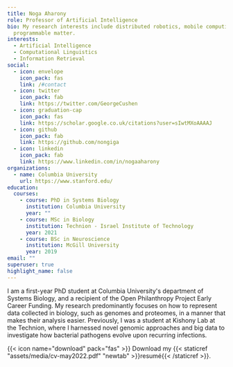 ```yaml
---
title: Noga Aharony
role: Professor of Artificial Intelligence
bio: My research interests include distributed robotics, mobile computing and
  programmable matter.
interests:
  - Artificial Intelligence
  - Computational Linguistics
  - Information Retrieval
social:
  - icon: envelope
    icon_pack: fas
    link: /#contact
  - icon: twitter
    icon_pack: fab
    link: https://twitter.com/GeorgeCushen
  - icon: graduation-cap
    icon_pack: fas
    link: https://scholar.google.co.uk/citations?user=sIwtMXoAAAAJ
  - icon: github
    icon_pack: fab
    link: https://github.com/nongiga
  - icon: linkedin
    icon_pack: fab
    link: https://www.linkedin.com/in/nogaaharony
organizations:
  - name: Columbia University
    url: https://www.stanford.edu/
education:
  courses:
    - course: PhD in Systems Biology
      institution: Columbia University
      year: ""
    - course: MSc in Biology
      institution: Technion - Israel Institute of Technology
      year: 2021
    - course: BSc in Neuroscience
      institution: McGill University
      year: 2019
email: ""
superuser: true
highlight_name: false
---
```

I am a first-year PhD student at Columbia University's department of Systems Biology, and a recipient of the Open Philanthropy Project Early Career Funding. My research predominantly focuses on how to represent data collected in biology, such as genomes and proteomes, in a manner that makes their analysis easier. Previously, I was a student at Kishony Lab at the Technion, where I harnessed novel genomic approaches and big data to investigate how bacterial pathogens evolve upon recurring infections.



{{< icon name="download" pack="fas" >}} Download my {{< staticref "assets/media/cv-may2022.pdf" "newtab" >}}resumé{{< /staticref >}}.
